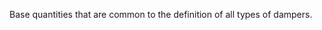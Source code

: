 Base quantities that are common to the definition of all types of dampers.

<!-- end of short definition -->

